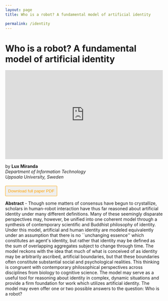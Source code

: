 ```yaml
---
layout: page
title: Who is a robot? A fundamental model of artificial identity

permalink: /identity
---
```


<style>

.btn {
  padding: 8px;
  border: 1px solid #ffa200;
  margin-top:6px;
  border-radius: 2px;
  /*background-color: #f9f9f9;*/
  cursor: pointer;
  text-decoration: none;
  color: #ffa200;
  transition: 0.3s;
}

.btn:hover {
  box-shadow: 0 0px 8px 0 #ffa200;
}

.nounderline:hover {
  text-decoration: none;
}

</style>



<h1>Who is a robot? A fundamental model of artificial identity</h1>

<iframe style="width: 100%; aspect-ratio: 16/9;" src="https://www.youtube.com/embed/lcr_ZP5ThB8?si=F7OVjUlS3JIIXkoe" title="YouTube video player" frameborder="0" allow="accelerometer; autoplay; clipboard-write; encrypted-media; gyroscope; picture-in-picture; web-share" referrerpolicy="strict-origin-when-cross-origin" allowfullscreen></iframe>


by **Lux Miranda** <br />
_Department of Information Technology_ <br />
_Uppsala University, Sweden_ <br />


<a class="nounderline" href="/publications/miranda_2024.pdf">
    <button class="btn">
        <i class="fas fa-file-alt"></i> Download full paper PDF
    </button>
</a>
<!--
<a class="nounderline" href="https://dl.acm.org/doi/10.1145/3610978.3640768">
    <button class="btn">
        <i class="ai ai-acmdl"></i> View on ACM Digital Library
    </button>
</a>
-->



**Abstract** - Though some matters of consensus have begun to crystallize, scholars in human-robot interaction have thus far reasoned about artificial identity under many different definitions. Many of these seemingly disparate perspectives may, however, be unified into one coherent model through a synthesis of contemporary scientific and Buddhist philosophy of identity. Under this model, artificial and human identity are modeled equivalently under an assumption that there is no ``unchanging essence'' which constitutes an agent's identity, but rather that identity may be defined as the sum of overlapping aggregates subject to change through time. The model reckons with the idea that much of what is conceived of as identity may be arbitrarily ascribed, artificial boundaries, but that these boundaries often constitute substantial social and psychological realities. This thinking is congruent with contemporary philosophical perspectives across disciplines from biology to cognitive science. The model may serve as a useful tool for reasoning about identity in complex, dynamic situations and provide a firm foundation for work which utilizes artificial identity. The model may even offer one or two possible answers to the question: Who is a robot?




